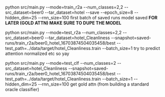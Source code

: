 python src/main.py --mode=train_r2a  --num_classes=2,2  --src_dataset=beer0 --tar_dataset=hotel --save --epoch_size=8 --hidden_dim=25 --rnn_size=100
first batch of saved runs
model saved
**FOR LATER (GOLD ATTN) MAKE SURE TO DUPE THE MODEL**

python src/main.py --mode=test_r2a  --num_classes=2,2  --src_dataset=beer0 --tar_dataset=hotel_Cleanliness  --snapshot=saved-runs/train_r2a/beer0_hotel_16703874504035458/best --test_path=../data/target/hotel_Cleanliness.train --batch_size=1
try to predict attention
normalized etc so yay


python src/main.py --mode=test_clf  --num_classes=2  --src_dataset=hotel_Cleanliness  --snapshot=saved-runs/train_r2a/beer0_hotel_16703874504035458/best --test_path=../data/target/hotel_Cleanliness.train --batch_size=1 --hidden_dim=25 --rnn_size=100
get gold attn (from building a standard oracle classifier)